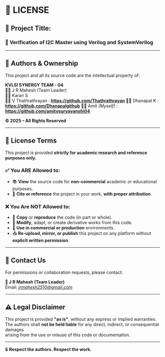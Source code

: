 # 🔐 LICENSE 

## 📛 Project Title:
### 🎯 **Verification of I2C Master using Verilog and SystemVerilog**

---

## 👥 Authors & Ownership

This project and all its source code are the intellectual property of:

**KVLSI SYNERGY TEAM - 04**  
🧑‍💼 J R Mahesh (Team Leader)  
👨‍💻 Karan S  
👨‍💻 V Thathrathrayan         : **https://github.com/Thathrathrayan**
👨‍🔧 Dhanapal K               : **https://github.com/Dhanapalgithub** 
🧑‍🔬 Amit *(Myself)*          : **https://github.com/amitvsuryavanshi04**

**© 2025 – All Rights Reserved**

---

## 📜 License Terms

This project is provided **strictly for academic research and reference purposes only.**

### ✅ You ARE Allowed to:
- 📚 **View** the source code for **non-commercial** academic or educational purposes.
- 📝 **Cite or reference** the project in your work, **with proper attribution**.

### ❌ You Are **NOT** Allowed to:
- 🚫 **Copy** or **reproduce** the code (in part or whole).
- 🔧 **Modify**, adapt, or create derivative works from this code.
- 💼 **Use in commercial or production** environments.
- 📤 **Re-upload, mirror, or publish** this project on any platform without **explicit written permission**.

---

## 📩 Contact Us

For permissions or collaboration requests, please contact:

**📧 J R Mahesh (Team Leader)**  
Email: *jrmahesh2510@gmail.com*

---

## ⚠️ Legal Disclaimer

This project is provided **"as is"**, without any express or implied warranties.  
The authors shall **not be held liable** for any direct, indirect, or consequential damages  
arising from the use or misuse of this code or documentation.

---

🔒 **Respect the authors. Respect the work.**

